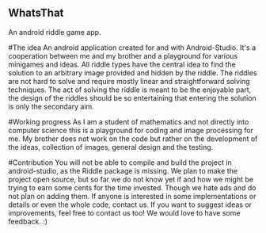 ## WhatsThat
An android riddle game app.

#The idea
An android application created for and with Android-Studio. It's a cooperation between me and my brother and a playground for various minigames and ideas. All riddle types have the central idea to find the solution to an arbitrary image provided and hidden by the riddle. The riddles are not hard to solve and require mostly linear and straightforward solving techniques. The act of solving the riddle is meant to be the enjoyable part, the design of the riddles should be so entertaining that entering the solution is only the secondary aim.

#Working progress
As I am a student of mathematics and not directly into computer science this is a playground for coding and image processing for me. My brother does not work on the code but rather on the development of the ideas, collection of images, general design and the testing. 

#Contribution
You will not be able to compile and build the project in android-studio, as the Riddle package is missing. We plan to make the project open source, but so far we do not know yet if and how we might be trying to earn some cents for the time invested. Though we hate ads and do not plan on adding them. If anyone is interested in some implementations or details or even the whole code, contact us. If you want to suggest ideas or improvements, feel free to contact us too! We would love to have some feedback. :)


